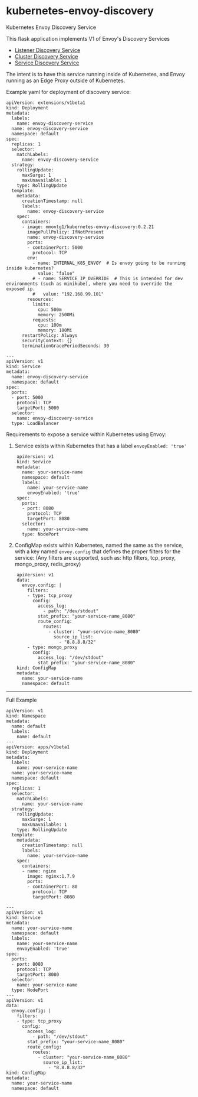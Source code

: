 # kubernetes-envoy-discovery

Kubernetes Envoy Discovery Service

This flask application implements V1 of Envoy's Discovery Services

  * [Listener Discovery Service](https://www.envoyproxy.io/docs/envoy/latest/api-v1/listeners/lds)
  * [Cluster Discovery Service](https://www.envoyproxy.io/docs/envoy/latest/api-v1/cluster_manager/cds)
  * [Service Discovery Service](https://www.envoyproxy.io/docs/envoy/latest/api-v1/cluster_manager/sds.html#config-cluster-manager-sds-api)

The intent is to have this service running inside of Kubernetes, and Envoy running as an Edge Proxy outside of Kubernetes.

Example yaml for deployment of discovery service:

```
apiVersion: extensions/v1beta1
kind: Deployment
metadata:
  labels:
    name: envoy-discovery-service
  name: envoy-discovery-service
  namespace: default
spec:
  replicas: 1
  selector:
    matchLabels:
      name: envoy-discovery-service
  strategy:
    rollingUpdate:
      maxSurge: 1
      maxUnavailable: 1
    type: RollingUpdate
  template:
    metadata:
      creationTimestamp: null
      labels:
        name: envoy-discovery-service
    spec:
      containers:
      - image: mmontg1/kubernetes-envoy-discovery:0.2.21
        imagePullPolicy: IfNotPresent
        name: envoy-discovery-service
        ports:
        - containerPort: 5000
          protocol: TCP
        env:
          - name: INTERNAL_K8S_ENVOY  # Is envoy going to be running inside kubernetes?
            value: "false"
          # - name: SERVICE_IP_OVERRIDE  # This is intended for dev environments (such as minikube), where you need to override the exposed ip.
          #   value: "192.168.99.101"
        resources:
          limits:
            cpu: 500m
            memory: 2500Mi
          requests:
            cpu: 100m
            memory: 100Mi
      restartPolicy: Always
      securityContext: {}
      terminationGracePeriodSeconds: 30

---
apiVersion: v1
kind: Service
metadata:
  name: envoy-discovery-service
  namespace: default
spec:
  ports:
  - port: 5000
    protocol: TCP
    targetPort: 5000
  selector:
    name: envoy-discovery-service
  type: LoadBalancer

```

Requirements to expose a service within Kubernetes using Envoy:

  1. Service exists within Kubernetes that has a label `envoyEnabled: 'true'`

  ```
      apiVersion: v1
      kind: Service
      metadata:
        name: your-service-name
        namespace: default
        labels:
          name: your-service-name
          envoyEnabled: 'true'
      spec:
        ports:
        - port: 8080
          protocol: TCP
          targetPort: 8080
        selector:
          name: your-service-name
        type: NodePort
  ```

  2. ConfigMap exists within Kubernetes, named the same as the service, with a key named `envoy.config` that defines the proper filters for the service:  (Any filters are supported, such as: http filters, tcp_proxy, mongo_proxy, redis_proxy)

  ```
      apiVersion: v1
      data:
        envoy.config: |
          filters:
          - type: tcp_proxy
            config:
              access_log:
                - path: "/dev/stdout"
              stat_prefix: "your-service-name_8080"
              route_config:
                routes:
                  - cluster: "your-service-name_8080"
                    source_ip_list:
                      - "8.8.8.8/32"
          - type: mongo_proxy
            config:
              access_log: "/dev/stdout"
              stat_prefix: "your-service-name_8080"
      kind: ConfigMap
      metadata:
        name: your-service-name
        namespace: default

  ```

---
Full Example

```
apiVersion: v1
kind: Namespace
metadata:
  name: default
  labels:
    name: default
---
apiVersion: apps/v1beta1
kind: Deployment
metadata:
  labels:
    name: your-service-name
  name: your-service-name
  namespace: default
spec:
  replicas: 1
  selector:
    matchLabels:
      name: your-service-name
  strategy:
    rollingUpdate:
      maxSurge: 1
      maxUnavailable: 1
    type: RollingUpdate
  template:
    metadata:
      creationTimestamp: null
      labels:
        name: your-service-name
    spec:
      containers:
      - name: nginx
        image: nginx:1.7.9
        ports:
        - containerPort: 80
          protocol: TCP
          targetPort: 8080

---
apiVersion: v1
kind: Service
metadata:
  name: your-service-name
  namespace: default
  labels:
    name: your-service-name
    envoyEnabled: 'true'
spec:
  ports:
  - port: 8080
    protocol: TCP
    targetPort: 8080
  selector:
    name: your-service-name
  type: NodePort
---
apiVersion: v1
data:
  envoy.config: |
    filters:
    - type: tcp_proxy
      config:
        access_log:
          - path: "/dev/stdout"
        stat_prefix: "your-service-name_8080"
        route_config:
          routes:
            - cluster: "your-service-name_8080"
              source_ip_list:
                - "8.8.8.8/32"
kind: ConfigMap
metadata:
  name: your-service-name
  namespace: default
```

